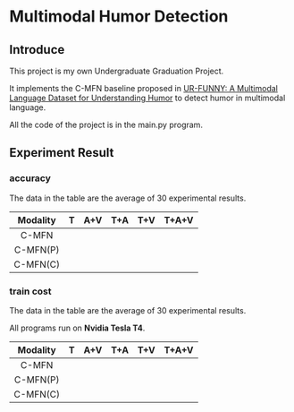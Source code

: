 # Multimodal Humor Detection

## Introduce

This project is my own Undergraduate Graduation Project.

It implements the C-MFN baseline proposed in [UR-FUNNY: A Multimodal Language Dataset for Understanding Humor](https://www.aclweb.org/anthology/D19-1211) to detect humor in multimodal language.

All the code of the project is in the main.py program.

## Experiment Result

### accuracy

The data in the table are the average of 30 experimental results.

| Modality |  T   | A+V  | T+A  | T+V  |  T+A+V  |
| :------: | :--: | :--: | :--: | :--: | :-----: |
|  C-MFN   |      |      |      |      |         |
| C-MFN(P) |      |      |      |      |         |
| C-MFN(C) |      |      |      |      |         |

### train cost

The data in the table are the average of 30 experimental results.

All programs run on **Nvidia Tesla T4**.

| Modality |  T   | A+V  | T+A  | T+V  |        T+A+V        |
| :------: | :--: | :--: | :--: | :--: | :-----------------: |
|  C-MFN   |      |      |      |      |                     |
| C-MFN(P) |      |      |      |      |                     |
| C-MFN(C) |      |      |      |      |                     |

